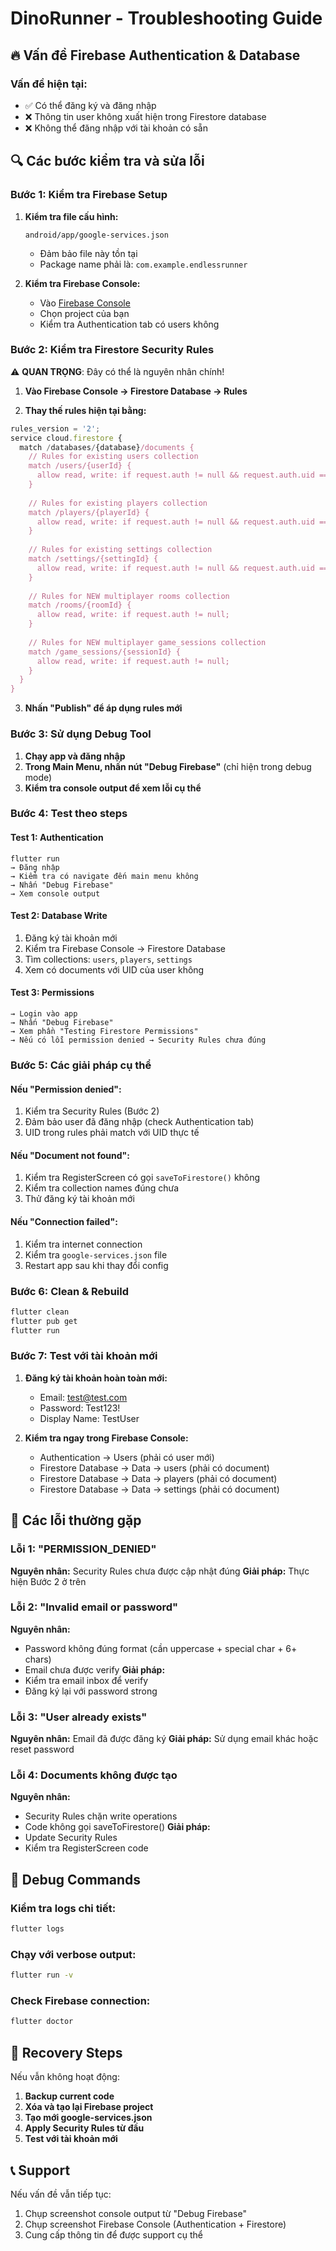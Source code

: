 # DinoRunner - Troubleshooting Guide

## 🔥 Vấn đề Firebase Authentication & Database

### Vấn đề hiện tại:
- ✅ Có thể đăng ký và đăng nhập
- ❌ Thông tin user không xuất hiện trong Firestore database
- ❌ Không thể đăng nhập với tài khoản có sẵn

## 🔍 Các bước kiểm tra và sửa lỗi

### Bước 1: Kiểm tra Firebase Setup

1. **Kiểm tra file cấu hình:**
   ```
   android/app/google-services.json
   ```
   - Đảm bảo file này tồn tại
   - Package name phải là: `com.example.endlessrunner`

2. **Kiểm tra Firebase Console:**
   - Vào [Firebase Console](https://console.firebase.google.com/)
   - Chọn project của bạn
   - Kiểm tra Authentication tab có users không

### Bước 2: Kiểm tra Firestore Security Rules

⚠️ **QUAN TRỌNG**: Đây có thể là nguyên nhân chính!

1. **Vào Firebase Console → Firestore Database → Rules**

2. **Thay thế rules hiện tại bằng:**

```javascript
rules_version = '2';
service cloud.firestore {
  match /databases/{database}/documents {
    // Rules for existing users collection
    match /users/{userId} {
      allow read, write: if request.auth != null && request.auth.uid == userId;
    }
    
    // Rules for existing players collection
    match /players/{playerId} {
      allow read, write: if request.auth != null && request.auth.uid == playerId;
    }
    
    // Rules for existing settings collection
    match /settings/{settingId} {
      allow read, write: if request.auth != null && request.auth.uid == settingId;
    }
    
    // Rules for NEW multiplayer rooms collection
    match /rooms/{roomId} {
      allow read, write: if request.auth != null;
    }
    
    // Rules for NEW multiplayer game_sessions collection  
    match /game_sessions/{sessionId} {
      allow read, write: if request.auth != null;
    }
  }
}
```

3. **Nhấn "Publish" để áp dụng rules mới**

### Bước 3: Sử dụng Debug Tool

1. **Chạy app và đăng nhập**
2. **Trong Main Menu, nhấn nút "Debug Firebase"** (chỉ hiện trong debug mode)
3. **Kiểm tra console output để xem lỗi cụ thể**

### Bước 4: Test theo steps

#### Test 1: Authentication
```
flutter run
→ Đăng nhập
→ Kiểm tra có navigate đến main menu không
→ Nhấn "Debug Firebase" 
→ Xem console output
```

#### Test 2: Database Write
1. Đăng ký tài khoản mới
2. Kiểm tra Firebase Console → Firestore Database
3. Tìm collections: `users`, `players`, `settings`
4. Xem có documents với UID của user không

#### Test 3: Permissions
```
→ Login vào app
→ Nhấn "Debug Firebase"
→ Xem phần "Testing Firestore Permissions"
→ Nếu có lỗi permission denied → Security Rules chưa đúng
```

### Bước 5: Các giải pháp cụ thể

#### Nếu "Permission denied":
1. Kiểm tra Security Rules (Bước 2)
2. Đảm bảo user đã đăng nhập (check Authentication tab)
3. UID trong rules phải match với UID thực tế

#### Nếu "Document not found":
1. Kiểm tra RegisterScreen có gọi `saveToFirestore()` không
2. Kiểm tra collection names đúng chưa
3. Thử đăng ký tài khoản mới

#### Nếu "Connection failed":
1. Kiểm tra internet connection
2. Kiểm tra `google-services.json` file
3. Restart app sau khi thay đổi config

### Bước 6: Clean & Rebuild

```bash
flutter clean
flutter pub get
flutter run
```

### Bước 7: Test với tài khoản mới

1. **Đăng ký tài khoản hoàn toàn mới:**
   - Email: test@test.com
   - Password: Test123!
   - Display Name: TestUser

2. **Kiểm tra ngay trong Firebase Console:**
   - Authentication → Users (phải có user mới)
   - Firestore Database → Data → users (phải có document)
   - Firestore Database → Data → players (phải có document)
   - Firestore Database → Data → settings (phải có document)

## 🚨 Các lỗi thường gặp

### Lỗi 1: "PERMISSION_DENIED"
**Nguyên nhân:** Security Rules chưa được cập nhật đúng
**Giải pháp:** Thực hiện Bước 2 ở trên

### Lỗi 2: "Invalid email or password"
**Nguyên nhân:** 
- Password không đúng format (cần uppercase + special char + 6+ chars)
- Email chưa được verify
**Giải pháp:** 
- Kiểm tra email inbox để verify
- Đăng ký lại với password strong

### Lỗi 3: "User already exists"
**Nguyên nhân:** Email đã được đăng ký
**Giải pháp:** Sử dụng email khác hoặc reset password

### Lỗi 4: Documents không được tạo
**Nguyên nhân:** 
- Security Rules chặn write operations
- Code không gọi saveToFirestore()
**Giải pháp:**
- Update Security Rules
- Kiểm tra RegisterScreen code

## 📱 Debug Commands

### Kiểm tra logs chi tiết:
```bash
flutter logs
```

### Chạy với verbose output:
```bash
flutter run -v
```

### Check Firebase connection:
```bash
flutter doctor
```

## 🔧 Recovery Steps

Nếu vẫn không hoạt động:

1. **Backup current code**
2. **Xóa và tạo lại Firebase project**
3. **Tạo mới google-services.json**
4. **Apply Security Rules từ đầu**
5. **Test với tài khoản mới**

## 📞 Support

Nếu vấn đề vẫn tiếp tục:
1. Chụp screenshot console output từ "Debug Firebase"
2. Chụp screenshot Firebase Console (Authentication + Firestore)
3. Cung cấp thông tin để được support cụ thể 